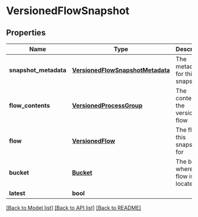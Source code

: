 # VersionedFlowSnapshot

## Properties
Name | Type | Description | Notes
------------ | ------------- | ------------- | -------------
**snapshot_metadata** | [**VersionedFlowSnapshotMetadata**](VersionedFlowSnapshotMetadata.md) | The metadata for this snapshot | 
**flow_contents** | [**VersionedProcessGroup**](VersionedProcessGroup.md) | The contents of the versioned flow | 
**flow** | [**VersionedFlow**](VersionedFlow.md) | The flow this snapshot is for | [optional] 
**bucket** | [**Bucket**](Bucket.md) | The bucket where the flow is located | [optional] 
**latest** | **bool** |  | [optional] 

[[Back to Model list]](../registryDocs.md#documentation-for-models) [[Back to API list]](../registryDocs.md#documentation-for-api-endpoints) [[Back to README]](../registryDocs.md)


